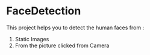 # FaceDetection

This project helps you to detect the human faces  from :

1. Static Images 
2. From the picture clicked from Camera 

